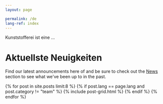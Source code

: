 ```yaml
---
layout: page

permalink: /de
lang-ref: index
---
```


Kunststofferei ist eine ...

# Aktuellste Neuigkeiten

Find our latest announcements here of and be sure to check out the [News](/news) section to see what we've been up to in the past.

<div class="tiles">
{% for post in site.posts limit:8 %}
  {% if post.lang == page.lang and post.category != "team" %} 
	{% include post-grid.html %}
  {% endif %}
{% endfor %}
</div>

